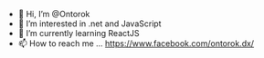 - 👋 Hi, I’m @Ontorok
- 👀 I’m interested in .net and JavaScript
- 🌱 I’m currently learning ReactJS
- 📫 How to reach me ... https://www.facebook.com/ontorok.dx/
<!---
Ontorok/Ontorok is a ✨ special ✨ repository because its `README.md` (this file) appears on your GitHub profile.
You can click the Preview link to take a look at your changes.
--->
